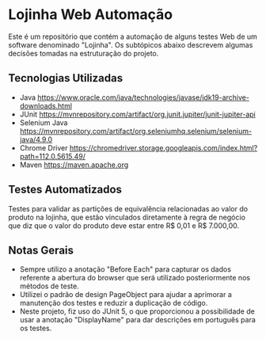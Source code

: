 # Lojinha Web Automação

Este é um repositório que contém a automação de alguns testes Web de um software denominado "Lojinha". Os subtópicos abaixo descrevem algumas decisões tomadas na estruturação do projeto.

## Tecnologias Utilizadas

 -   Java  https://www.oracle.com/java/technologies/javase/jdk19-archive-downloads.html
 -   JUnit  https://mvnrepository.com/artifact/org.junit.jupiter/junit-jupiter-api
 - Selenium Java https://mvnrepository.com/artifact/org.seleniumhq.selenium/selenium-java/4.9.0
 - Chrome Driver https://chromedriver.storage.googleapis.com/index.html?path=112.0.5615.49/
-   Maven  https://maven.apache.org

## Testes Automatizados

Testes para validar as partições de equivalência relacionadas ao valor do produto na lojinha, que estão vinculados diretamente à regra de negócio que diz que o valor do produto deve estar entre R$ 0,01 e R$ 7.000,00.

## Notas Gerais

-   Sempre utilizo a anotação "Before Each" para capturar os dados referente a abertura do browser que será utilizado posteriormente nos métodos de teste.
-   Utilizei o padrão de design PageObject para ajudar a aprimorar a manutenção dos testes e reduzir a duplicação de código.
-   Neste projeto, fiz uso do JUnit 5, o que proporcionou a possibilidade de usar a anotação "DisplayName" para dar descrições em português para os testes.
